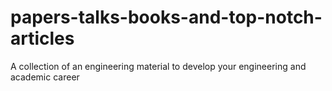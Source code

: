 # papers-talks-books-and-top-notch-articles
A collection of an engineering material to develop your engineering and academic career
